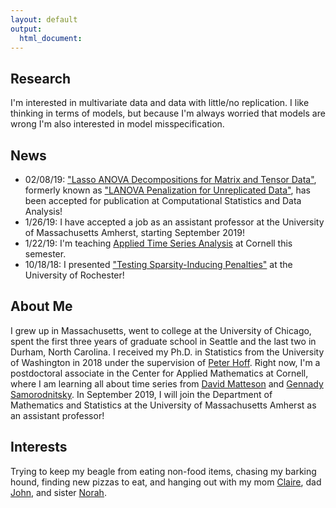 ```yaml
---
layout: default
output: 
  html_document:
---
```


Research
-------

I'm interested in multivariate data and data with little/no replication. I like thinking in terms of models, but because I'm always worried that models are wrong I'm also interested in model misspecification. 

## News
* 02/08/19: ["Lasso ANOVA Decompositions for Matrix and Tensor Data"](https://arxiv.org/pdf/1703.08620.pdf), formerly known as ["LANOVA Penalization for Unreplicated Data"](https://arxiv.org/pdf/1703.08620.pdf),  has been accepted for publication at Computational Statistics and Data Analysis!
* 1/26/19: I have accepted a job as an assistant professor at the University of Massachusetts Amherst, starting September 2019!
* 1/22/19: I'm teaching [Applied Time Series Analysis](https://maryclare.github.io/atsa) at Cornell this semester.
* 10/18/18: I presented ["Testing Sparsity-Inducing Penalties"](https://arxiv.org/pdf/1712.06230.pdf) at the University of Rochester!


## About Me

I grew up in Massachusetts, went to college at the University of Chicago, spent the first three years of graduate school in Seattle and the last two in Durham, North Carolina. I received my Ph.D. in Statistics from the University of Washington in 2018 under the supervision of [Peter Hoff](https://pdhoff.github.io). Right now, I'm a postdoctoral associate in the Center for Applied Mathematics at Cornell, where I am learning all about time series from [David Matteson](https://davidsmatteson.com) and [Gennady Samorodnitsky](https://people.orie.cornell.edu/gennady/). In September 2019, I will join the Department of Mathematics and Statistics at the University of Massachusetts Amherst as an assistant professor!

## Interests

Trying to keep my beagle from eating non-food items, chasing my barking hound, finding new pizzas to eat, and hanging out with my mom [Claire](http://www.griffinink.com), dad [John](http://www.crai.com/expert/john-j-griffin), and sister [Norah](https://www.linkedin.com/in/norah-griffin-8451a4146).


